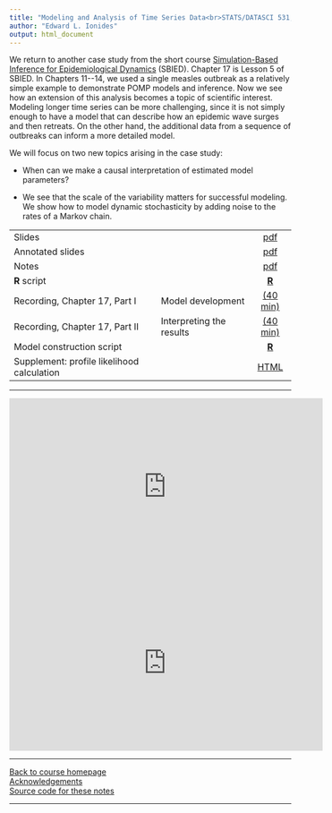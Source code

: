 ```yaml
---
title: "Modeling and Analysis of Time Series Data<br>STATS/DATASCI 531, Winter 2022<br>Chapter 17: A case study of measles: Dynamics revealed in long time series"
author: "Edward L. Ionides"
output: html_document
---
```


We return to another case study from the short course [Simulation-Based Inference for Epidemiological Dynamics](https://kingaa.github.io/sbied/) (SBIED). Chapter 17 is Lesson 5 of SBIED. In Chapters 11--14, we used a single measles outbreak as a relatively simple example to demonstrate POMP models and inference. Now we see how an extension of this analysis becomes a topic of scientific interest. Modeling longer time series can be more challenging, since it is not simply enough to have a model that can describe how an epidemic wave surges and then retreats. On the other hand, the additional data from a sequence of outbreaks can inform a more detailed model.

We will focus on two new topics arising in the case study:

* When can we make a causal interpretation of estimated model parameters?

* We see that the scale of the variability matters for successful modeling. We show how to model dynamic stochasticity by adding noise to the rates of a Markov chain.

| | ||
|:---------------|:---------------|:------------------------:|
| Slides  | | [pdf](https://kingaa.github.io/sbied/measles/slides.pdf) |
| Annotated slides  | | [pdf](slides-annotated.pdf) |
| Notes   | | [pdf](https://kingaa.github.io/sbied/measles/notes.pdf) |
| **R** script  | | [**R**](https://kingaa.github.io/sbied/measles/main.R) |
| Recording, Chapter 17, Part I  | Model development | [(40 min)](https://youtu.be/x4bL3efTVhI) |
| Recording, Chapter 17, Part II  | Interpreting the results | [(40 min)](https://youtu.be/w4LgFR5ibw8) |
| Model construction script                  | | [**R**](https://kingaa.github.io/sbied/measles/codes.R)                                                                           |
| Supplement: profile likelihood calculation | | [HTML](https://kingaa.github.io/sbied/measles/profile.html)                                                                       |
----------------------

<iframe width="560" height="315" src="https://www.youtube.com/embed/x4bL3efTVhI" frameborder="0" allow="accelerometer; autoplay; clipboard-write; encrypted-media; gyroscope; picture-in-picture" allowfullscreen></iframe>

<iframe width="560" height="315" src="https://www.youtube.com/embed/w4LgFR5ibw8" frameborder="0" allow="accelerometer; autoplay; clipboard-write; encrypted-media; gyroscope; picture-in-picture" allowfullscreen></iframe>

----------------------

[Back to course homepage](../index.html)  
[Acknowledgements](../acknowledge.html)  
[Source code for these notes](http://github.com/kingaa/sbied/tree/master/measles)


----------------------
